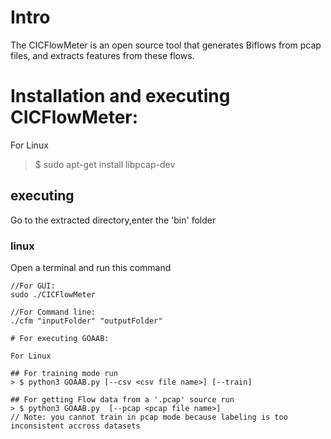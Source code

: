 # Intro
The CICFlowMeter is an open source tool that generates Biflows from pcap files, and extracts features from these flows.

# Installation and executing CICFlowMeter:

For Linux

> $ sudo apt-get install libpcap-dev

## executing
Go to the extracted directory,enter the 'bin' folder

### linux
Open a terminal and run this command
```
//For GUI:
sudo ./CICFlowMeter

//For Command line:
./cfm "inputFolder" "outputFolder"

# For executing GOAAB:

For Linux

## For training mode run
> $ python3 GOAAB.py [--csv <csv file name>] [--train]

## For getting Flow data from a '.pcap' source run
> $ python3 GOAAB.py  [--pcap <pcap file name>]
// Note: you cannot train in pcap mode because labeling is too inconsistent accross datasets



